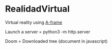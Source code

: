 # RealidadVirtual
Virtual reality using [A-frame](https://aframe.io/)

Launch a server = python3 -m http.server

Doom = Downloaded tree (document in javascript)
